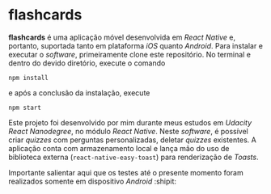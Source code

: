 # flashcards

**flashcards** é uma aplicação móvel desenvolvida em *React Native* e, portanto, suportada tanto em plataforma *iOS* quanto *Android*. Para instalar e executar o *software*, primeiramente clone este repositório. No terminal e dentro do devido diretório, execute o comando

```npm install```

e após a conclusão da instalação, execute

```npm start```

Este projeto foi desenvolvido por mim durante meus estudos em *Udacity React Nanodegree*, no módulo *React Native*. Neste *software*, é possível criar *quizzes* com perguntas personalizadas, deletar *quizzes* existentes. A aplicação conta com armazenamento local e lança mão do uso de biblioteca externa (`react-native-easy-toast`) para renderização de *Toasts*.

Importante salientar aqui que os testes até o presente momento foram realizados somente em dispositivo *Android* :shipit:
